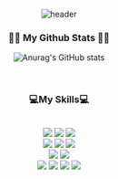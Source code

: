 

<!--
**pak0426/pak0426** is a ✨ _special_ ✨ repository because its `README.md` (this file) appears on your GitHub profile.

Here are some ideas to get you started:

- 🔭 I’m currently working on ...
- 🌱 I’m currently learning ...
- 👯 I’m looking to collaborate on ...
- 🤔 I’m looking for help with ...
- 💬 Ask me about ...
- 📫 How to reach me: ...
- 😄 Pronouns: ...
- ⚡ Fun fact: ...
-->
<div align="center">
  
![header](https://capsule-render.vercel.app/api?type=Waving&text=hmmini's%20github&fontColor=FFFFFF&fontSize=40&fontAlignY=27&&color=34862E&animation=twinkling)

</div>


<h3 align="center">👩‍💻 My Github Stats 👩‍💻</h3>
<div align="center">

![Anurag's GitHub stats](https://github-readme-stats.vercel.app/api?username=pak0426&show_icons=true&bg_color=000000006&hide_title=true&show_icons=true&include_all_commits=true&disable_animations=true&theme=vue)
  
</div>

<br>

<div align="center"> 
  
<h3 align="center">💻My Skills💻</h3>
  
  <br>
  <img src="https://img.shields.io/badge/JAVA-007396?style=for-the-badge&logo=Java&logoColor=white">  
  <img src="https://img.shields.io/badge/Spring-6DB33F?style=for-the-badge&logo=Spring&logoColor=white">
  <img src="https://img.shields.io/badge/SpringBoot-6DB33FF?style=for-the-badge&logo=SpringBoot&logoColor=white">
  
  <br>
  
  <img src="https://img.shields.io/badge/JavaScript-F7DF1E?style=for-the-badge&logo=JavaScript&logoColor=white">
  <img src="https://img.shields.io/badge/Jquery-0769AD?style=for-the-badge&logo=Jquery&logoColor=white">
  <img src="https://img.shields.io/badge/Vue-4FC08D?style=for-the-badge&logo=vuedotjs&logoColor=white">
  
  <br>
  
  <img src="https://img.shields.io/badge/MySQL-4479A1?style=for-the-badge&logo=MySQL&logoColor=white">
  <img src="https://img.shields.io/badge/Oracle-F80000?style=for-the-badge&logo=Oracle&logoColor=white"> 
  
  <br>
  
  <img src="https://img.shields.io/badge/github-181717?style=for-the-badge&logo=github&logoColor=white">
  <img src="https://img.shields.io/badge/Eclipse-2C2255?style=for-the-badge&logo=Eclipse%20IDE&logoColor=white">
  <img src="https://img.shields.io/badge/VSCode-007ACC?style=for-the-badge&logo=VisualStudioCode&logoColor=white">
  <img src="https://img.shields.io/badge/intellijidea-000000?style=for-the-badge&logo=intellijidea&logoColor=white">
  
</div>




